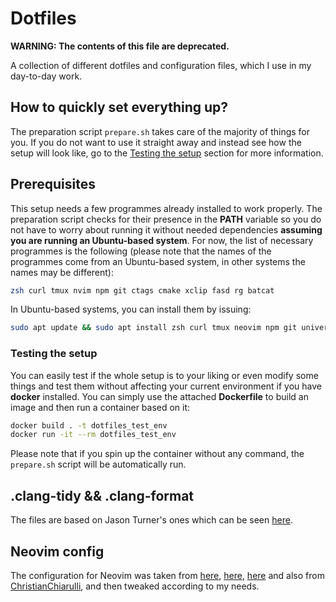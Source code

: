 # Dotfiles

**WARNING: The contents of this file are deprecated.**

A collection of different dotfiles and configuration files, which I use in my
day-to-day work.

## How to quickly set everything up?

The preparation script `prepare.sh` takes care of the majority of things for
you. If you do not want to use it straight away and instead see how the setup
will look like, go to the [Testing the setup](#testing-the-setup) section for
more information.

## Prerequisites

This setup needs a few programmes already installed to work properly. The
preparation script checks for their presence in the **PATH** variable so you do
not have to worry about running it without needed dependencies **assuming you
are running an Ubuntu-based system**. For now, the list of necessary programmes
is the following (please note that the names of the programmes come from an
Ubuntu-based system, in other systems the names may be different):

```bash
zsh curl tmux nvim npm git ctags cmake xclip fasd rg batcat
```

In Ubuntu-based systems, you can install them by issuing:

```bash
sudo apt update && sudo apt install zsh curl tmux neovim npm git universal-ctags cmake xclip fasd ripgrep bat
```

### Testing the setup

You can easily test if the whole setup is to your liking or even modify some
things and test them without affecting your current environment if you have
**docker** installed. You can simply use the attached **Dockerfile** to build an
image and then run a container based on it:

```bash
docker build . -t dotfiles_test_env
docker run -it --rm dotfiles_test_env
```

Please note that if you spin up the container without any command, the
`prepare.sh` script will be automatically run.

## .clang-tidy && .clang-format

The files are based on Jason Turner's ones which can be seen
[here](https://github.com/lefticus/cpp_weekly_game_project).

## Neovim config

The configuration for Neovim was taken from
[here]("https://github.com/LunarVim/nvim-basic-ide"),
[here](https://github.com/LunarVim/LunarVim),
[here](https://github.com/LunarVim/starter.lvim) and also from
[ChristianChiarulli](https://github.com/ChristianChiarulli/nvim), and then
tweaked according to my needs.

